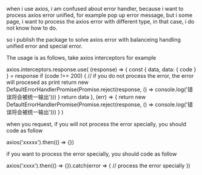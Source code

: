 when i use axios, i am confused about error handler, because i want to process axios error unified, for example pop up error message, but i some page, i want to process the axios error with different type, in that case, i do not know how to do.

so i publish the package to solve axios error with balanceing handling unified error and special error.

The usage is as follows, take axios interceptors for example

axios.interceptors.response.use(
  (response) => {
    const {
      data,
      data: { code }
    } = response
    if (code !== 200) {
      // if you do not process the error, the error will procesed as print
      return new DefaultErrorHandlerPromise(Promise.reject(response, () => console.log('错误将会被统一输出')))
    }
    return data
  },
  (err) => {
    return new DefaultErrorHandlerPromise(Promise.reject(response, () => console.log('错误将会被统一输出')))
  }
)

when you request, if you will not process the error specially, you should code as follow

axios('xxxxx').then(() => {})

if you want to  process the error specially, you should code as follow

axios('xxxx').then(() => {}).catch(error => {
  // process the error specially
})